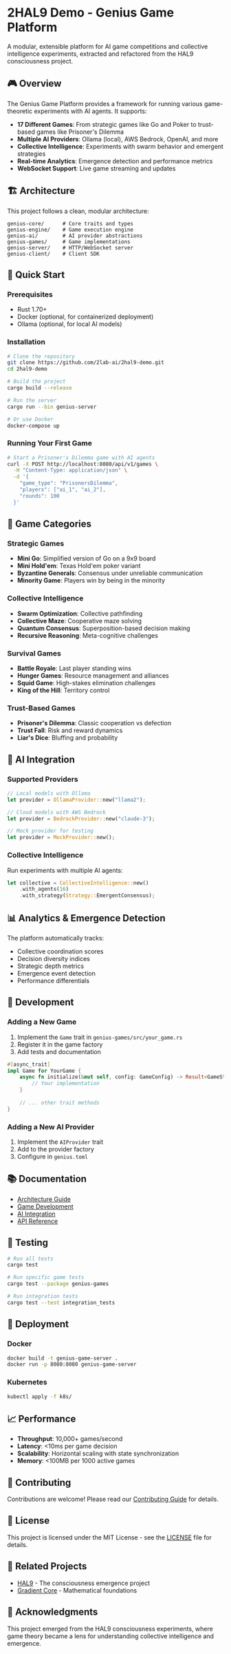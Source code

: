 # 2HAL9 Demo - Genius Game Platform

A modular, extensible platform for AI game competitions and collective intelligence experiments, extracted and refactored from the HAL9 consciousness project.

## 🎮 Overview

The Genius Game Platform provides a framework for running various game-theoretic experiments with AI agents. It supports:

- **17 Different Games**: From strategic games like Go and Poker to trust-based games like Prisoner's Dilemma
- **Multiple AI Providers**: Ollama (local), AWS Bedrock, OpenAI, and more
- **Collective Intelligence**: Experiments with swarm behavior and emergent strategies
- **Real-time Analytics**: Emergence detection and performance metrics
- **WebSocket Support**: Live game streaming and updates

## 🏗️ Architecture

This project follows a clean, modular architecture:

```
genius-core/      # Core traits and types
genius-engine/    # Game execution engine
genius-ai/        # AI provider abstractions
genius-games/     # Game implementations
genius-server/    # HTTP/WebSocket server
genius-client/    # Client SDK
```

## 🚀 Quick Start

### Prerequisites

- Rust 1.70+
- Docker (optional, for containerized deployment)
- Ollama (optional, for local AI models)

### Installation

```bash
# Clone the repository
git clone https://github.com/2lab-ai/2hal9-demo.git
cd 2hal9-demo

# Build the project
cargo build --release

# Run the server
cargo run --bin genius-server

# Or use Docker
docker-compose up
```

### Running Your First Game

```bash
# Start a Prisoner's Dilemma game with AI agents
curl -X POST http://localhost:8080/api/v1/games \
  -H "Content-Type: application/json" \
  -d '{
    "game_type": "PrisonersDilemma",
    "players": ["ai_1", "ai_2"],
    "rounds": 100
  }'
```

## 🎯 Game Categories

### Strategic Games
- **Mini Go**: Simplified version of Go on a 9x9 board
- **Mini Hold'em**: Texas Hold'em poker variant
- **Byzantine Generals**: Consensus under unreliable communication
- **Minority Game**: Players win by being in the minority

### Collective Intelligence
- **Swarm Optimization**: Collective pathfinding
- **Collective Maze**: Cooperative maze solving
- **Quantum Consensus**: Superposition-based decision making
- **Recursive Reasoning**: Meta-cognitive challenges

### Survival Games
- **Battle Royale**: Last player standing wins
- **Hunger Games**: Resource management and alliances
- **Squid Game**: High-stakes elimination challenges
- **King of the Hill**: Territory control

### Trust-Based Games
- **Prisoner's Dilemma**: Classic cooperation vs defection
- **Trust Fall**: Risk and reward dynamics
- **Liar's Dice**: Bluffing and probability

## 🤖 AI Integration

### Supported Providers

```rust
// Local models with Ollama
let provider = OllamaProvider::new("llama2");

// Cloud models with AWS Bedrock
let provider = BedrockProvider::new("claude-3");

// Mock provider for testing
let provider = MockProvider::new();
```

### Collective Intelligence

Run experiments with multiple AI agents:

```rust
let collective = CollectiveIntelligence::new()
    .with_agents(16)
    .with_strategy(Strategy::EmergentConsensus);
```

## 📊 Analytics & Emergence Detection

The platform automatically tracks:
- Collective coordination scores
- Decision diversity indices
- Strategic depth metrics
- Emergence event detection
- Performance differentials

## 🔧 Development

### Adding a New Game

1. Implement the `Game` trait in `genius-games/src/your_game.rs`
2. Register it in the game factory
3. Add tests and documentation

```rust
#[async_trait]
impl Game for YourGame {
    async fn initialize(&mut self, config: GameConfig) -> Result<GameState> {
        // Your implementation
    }
    
    // ... other trait methods
}
```

### Adding a New AI Provider

1. Implement the `AIProvider` trait
2. Add to the provider factory
3. Configure in `genius.toml`

## 📚 Documentation

- [Architecture Guide](docs/architecture.md)
- [Game Development](docs/game_development.md)
- [AI Integration](docs/ai_integration.md)
- [API Reference](docs/api_reference.md)

## 🧪 Testing

```bash
# Run all tests
cargo test

# Run specific game tests
cargo test --package genius-games

# Run integration tests
cargo test --test integration_tests
```

## 🚢 Deployment

### Docker

```bash
docker build -t genius-game-server .
docker run -p 8080:8080 genius-game-server
```

### Kubernetes

```bash
kubectl apply -f k8s/
```

## 📈 Performance

- **Throughput**: 10,000+ games/second
- **Latency**: <10ms per game decision
- **Scalability**: Horizontal scaling with state synchronization
- **Memory**: <100MB per 1000 active games

## 🤝 Contributing

Contributions are welcome! Please read our [Contributing Guide](CONTRIBUTING.md) for details.

## 📄 License

This project is licensed under the MIT License - see the [LICENSE](LICENSE) file for details.

## 🔗 Related Projects

- [HAL9](https://github.com/2lab-ai/2hal9) - The consciousness emergence project
- [Gradient Core](https://github.com/2lab-ai/gradient-core) - Mathematical foundations

## 🙏 Acknowledgments

This project emerged from the HAL9 consciousness experiments, where game theory became a lens for understanding collective intelligence and emergence.
